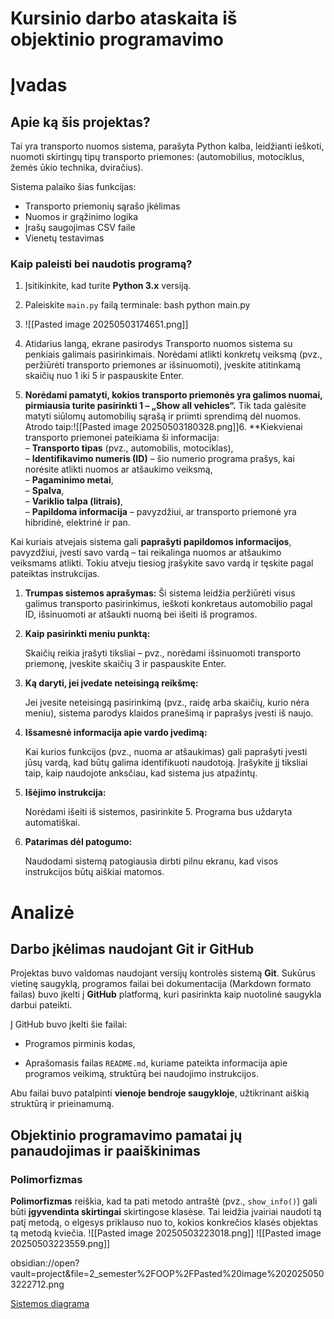 
# Kursinio darbo ataskaita  iš objektinio programavimo


# Įvadas

## Apie ką šis projektas?

Tai yra transporto nuomos sistema, parašyta Python kalba, leidžianti ieškoti, nuomoti skirtingų tipų transporto priemones: (automobilius, motociklus, žemės ūkio technika, dviračius).

Sistema palaiko šias funkcijas:
- Transporto priemonių sąrašo įkėlimas
- Nuomos ir grąžinimo logika
- Įrašų saugojimas CSV faile
- Vienetų testavimas

###  Kaip paleisti bei naudotis programą?

1. Įsitikinkite, kad turite **Python 3.x** versiją.
2. Paleiskite `main.py` failą terminale: bash python main.py
3. ![[Pasted image 20250503174651.png]]
4. Atidarius langą, ekrane pasirodys Transporto nuomos sistema su penkiais galimais pasirinkimais. Norėdami atlikti konkretų veiksmą (pvz., peržiūrėti transporto priemones ar išsinuomoti), įveskite atitinkamą skaičių nuo 1 iki 5 ir paspauskite Enter.

5. **Norėdami pamatyti, kokios transporto priemonės yra galimos nuomai, pirmiausia turite pasirinkti 1 – „Show all vehicles“.** Tik tada galėsite matyti siūlomų automobilių sąrašą ir priimti sprendimą dėl nuomos. Atrodo taip:![[Pasted image 20250503180328.png]]6. **Kiekvienai transporto priemonei pateikiama ši informacija:  
– **Transporto tipas** (pvz., automobilis, motociklas),  
– **Identifikavimo numeris (ID)** – šio numerio programa prašys, kai norėsite atlikti nuomos ar atšaukimo veiksmą,  
– **Pagaminimo metai**,  
– **Spalva**,  
– **Variklio talpa (litrais)**,  
– **Papildoma informacija** – pavyzdžiui, ar transporto priemonė yra hibridinė, elektrinė ir pan.

Kai kuriais atvejais sistema gali __paprašyti papildomos informacijos__, pavyzdžiui, įvesti savo vardą – tai reikalinga nuomos ar atšaukimo veiksmams atlikti. Tokiu atveju tiesiog įrašykite savo vardą ir tęskite pagal pateiktas instrukcijas.


1. **Trumpas sistemos aprašymas:**
Ši sistema leidžia peržiūrėti visus galimus transporto pasirinkimus, ieškoti konkretaus automobilio pagal ID, išsinuomoti ar atšaukti nuomą bei išeiti iš programos.

2. **Kaip pasirinkti meniu punktą:**
    
	Skaičių reikia įrašyti tiksliai – pvz., norėdami išsinuomoti transporto priemonę, įveskite skaičių 3 ir paspauskite Enter.
    
3. **Ką daryti, jei įvedate neteisingą reikšmę:**
    
	Jei įvesite neteisingą pasirinkimą (pvz., raidę arba skaičių, kurio nėra meniu), sistema parodys klaidos pranešimą ir paprašys įvesti iš naujo.
    
4. **Išsamesnė informacija apie vardo įvedimą:**
    
	Kai kurios funkcijos (pvz., nuoma ar atšaukimas) gali paprašyti įvesti jūsų vardą, kad būtų galima identifikuoti naudotoją. Įrašykite jį tiksliai taip, kaip naudojote anksčiau, kad sistema jus atpažintų.
    
5. **Išėjimo instrukcija:**
    
	Norėdami išeiti iš sistemos, pasirinkite 5. Programa bus uždaryta automatiškai.
    
6. **Patarimas dėl patogumo:**
    
	Naudodami sistemą patogiausia dirbti pilnu ekranu, kad visos instrukcijos būtų aiškiai matomos.
    

# Analizė 
## Darbo įkėlimas naudojant Git ir GitHub

Projektas buvo valdomas naudojant versijų kontrolės sistemą **Git**. Sukūrus vietinę saugyklą, programos failai bei dokumentacija (Markdown formato failas) buvo įkelti į **GitHub** platformą, kuri pasirinkta kaip nuotolinė saugykla darbui pateikti.

Į GitHub buvo įkelti šie failai:

- Programos pirminis kodas,
    
- Aprašomasis failas `README.md`, kuriame pateikta informacija apie programos veikimą, struktūrą bei naudojimo instrukcijos.


Abu failai buvo patalpinti **vienoje bendroje saugykloje**, užtikrinant aiškią struktūrą ir prieinamumą.

## Objektinio programavimo pamatai jų panaudojimas ir paaiškinimas

### Polimorfizmas

**Polimorfizmas** reiškia, kad ta pati metodo antraštė (pvz., `show_info()`) gali būti **įgyvendinta skirtingai** skirtingose klasėse. Tai leidžia įvairiai naudoti tą patį metodą, o elgesys priklauso nuo to, kokios konkrečios klasės objektas tą metodą kviečia.
![[Pasted image 20250503223018.png]] 
![[Pasted image 20250503223559.png]] 

obsidian://open?vault=project&file=2_semester%2FOOP%2FPasted%20image%2020250503222712.png


[Sistemos diagrama](images/Screenshot-2025-05-03-22-58-36.png)

